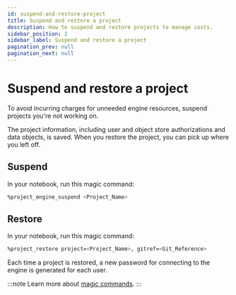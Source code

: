 ```yaml
---
id: suspend-and-restore-project
title: Suspend and restore a project
description: How to suspend and restore projects to manage costs.
sidebar_position: 2
sidebar_label: Suspend and restore a project
pagination_prev: null
pagination_next: null
---
```


# Suspend and restore a project

To avoid incurring charges for unneeded engine resources, suspend projects you're not working on.

The project information, including user and object store authorizations and data objects, is saved. When you restore the project, you can pick up where you left off.

## Suspend

In your notebook, run this magic command:

```bash 
%project_engine_suspend <Project_Name>
```


## Restore

In your notebook, run this magic command: 

```bash 
%project_restore project=<Project_Name>, gitref=<Git_Reference>
```

Each time a project is restored, a new password for connecting to the engine is generated for each user.

:::note
Learn more about [magic commands](/docs/explore-and-analyze-data/magic-commands.md).
:::

